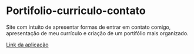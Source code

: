 # Portifolio-curriculo-contato
<p>Site com intuito de apresentar formas de entrar em contato comigo, apresentação de meu currículo e criação de um portifólio mais organizado. </p> 
<a href="https://matheusakiramimura.github.io/JavaScript-Iniciante/">Link da aplicação</a>
